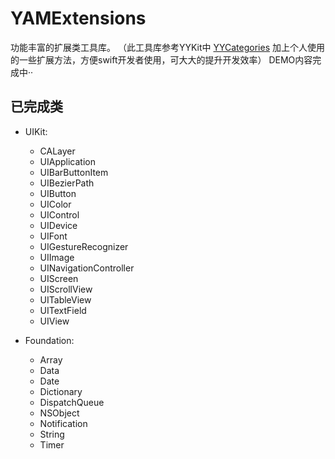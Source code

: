 # YAMExtensions

功能丰富的扩展类工具库。
（此工具库参考YYKit中 [YYCategories](https://github.com/ibireme/YYCategories) 加上个人使用的一些扩展方法，方便swift开发者使用，可大大的提升开发效率）
DEMO内容完成中··
## 已完成类
* UIKit: 
    * CALayer
    * UIApplication
    * UIBarButtonItem
    * UIBezierPath
    * UIButton
    * UIColor
    * UIControl
    * UIDevice
    * UIFont
    * UIGestureRecognizer
    * UIImage
    * UINavigationController
    * UIScreen
    * UIScrollView
    * UITableView
    * UITextField
    * UIView
    
* Foundation: 
    * Array
    * Data
    * Date
    * Dictionary
    * DispatchQueue
    * NSObject
    * Notification
    * String
    * Timer
    



